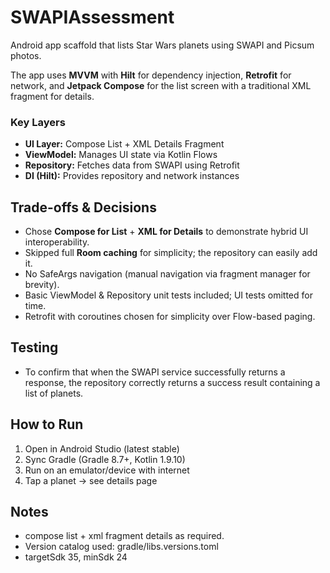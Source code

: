 # SWAPIAssessment

Android app scaffold that lists Star Wars planets using SWAPI and Picsum photos.


The app uses **MVVM** with **Hilt** for dependency injection, **Retrofit** for network,
and **Jetpack Compose** for the list screen with a traditional XML fragment for details.

### Key Layers
- **UI Layer:** Compose List + XML Details Fragment
- **ViewModel:** Manages UI state via Kotlin Flows
- **Repository:** Fetches data from SWAPI using Retrofit
- **DI (Hilt):** Provides repository and network instances

## Trade-offs & Decisions
- Chose **Compose for List** + **XML for Details** to demonstrate hybrid UI interoperability.
- Skipped full **Room caching** for simplicity; the repository can easily add it.
- No SafeArgs navigation (manual navigation via fragment manager for brevity).
- Basic ViewModel & Repository unit tests included; UI tests omitted for time.
- Retrofit with coroutines chosen for simplicity over Flow-based paging.

## Testing
- To confirm that when the SWAPI service successfully returns a response, the repository correctly returns a success result containing a list of planets.

## How to Run
1. Open in Android Studio (latest stable)
2. Sync Gradle (Gradle 8.7+, Kotlin 1.9.10)
3. Run on an emulator/device with internet
4. Tap a planet → see details page


## Notes
- compose list + xml fragment details as required.
- Version catalog used: gradle/libs.versions.toml
- targetSdk 35, minSdk 24